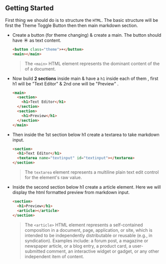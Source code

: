 ## Getting Started

First thing we should do is to structure the `HTML`. The basic structure will be first the Theme Toggle Button then then main markdown section.

- Create a button (for theme changing) & create a main. The button should have ☀️ as text content.

  ```html
  <button class="theme">☀️</button>
  <main></main>
  ```

  > The `<main>` HTML element represents the dominant content of the <body> of a document.

- Now build **2 sections** inside main & have a `h1` inside each of them , first h1 will be "Text Editor" & 2nd one will be "Preview" .

  ```html
  <main>
    <section>
      <h1>Text Editor</h1>
    </section>
    <section>
      <h1>Preview</h1>
    </section>
  </main>
  ```

- Then inside the 1st section below h1 create a textarea to take markdown input.

  ```html
  <section>
    <h1>Text Editor</h1>
    <textarea name="textinput" id="textinput"></textarea>
  </section>
  ```

  > The `textarea` element represents a multiline plain text edit control for the element's raw value.

- Inside the second section below h1 create a article element. Here we will display the html formatted preview from markdown input.

  ```html
  <section>
    <h1>Preview</h1>
    <article></article>
  </section>
  ```

  > The `<article>` HTML element represents a self-contained composition in a document, page, application, or site, which is intended to be independently distributable or reusable (e.g., in syndication). Examples include: a forum post, a magazine or newspaper article, or a blog entry, a product card, a user-submitted comment, an interactive widget or gadget, or any other independent item of content.
